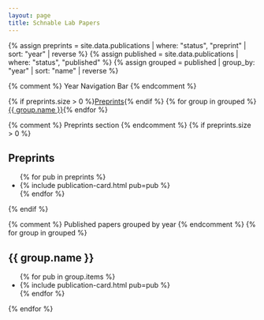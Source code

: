 ```yaml
---
layout: page
title: Schnable Lab Papers
---
```

<script type='text/javascript' src='https://d1bxh8uas1mnw7.cloudfront.net/assets/embed.js'></script>
<script async src="https://badge.dimensions.ai/badge.js" charset="utf-8"></script>

{% assign preprints = site.data.publications | where: "status", "preprint" | sort: "year" | reverse %}
{% assign published = site.data.publications | where: "status", "published" %}
{% assign grouped = published | group_by: "year" | sort: "name" | reverse %}

{% comment %} Year Navigation Bar {% endcomment %}
<nav class="year-nav">
  {% if preprints.size > 0 %}<a href="#preprints">Preprints</a>{% endif %}
  {% for group in grouped %}<a href="#year-{{ group.name }}">{{ group.name }}</a>{% endfor %}
</nav>

{% comment %} Preprints section {% endcomment %}
{% if preprints.size > 0 %}
<section id="preprints" class="pub-year-section">
  <h2>Preprints</h2>
  <ul class="pub-list">
{% for pub in preprints %}<li class="pub-item"><div data-badge-type="2" data-doi="{{ pub.doi }}" data-hide-no-mentions="true" data-hide-less-than="2" class="altmetric-embed" style="float:right;"></div>{% include publication-card.html pub=pub %}</li>
{% endfor %}</ul>
</section>
{% endif %}

{% comment %} Published papers grouped by year {% endcomment %}
{% for group in grouped %}
<section id="year-{{ group.name }}" class="pub-year-section">
  <h2>{{ group.name }}</h2>
  <ul class="pub-list">
{% for pub in group.items %}<li class="pub-item"><div data-badge-type="2" data-doi="{{ pub.doi }}" data-hide-no-mentions="true" data-hide-less-than="2" class="altmetric-embed" style="float:right;"></div>{% include publication-card.html pub=pub %}</li>
{% endfor %}</ul>
</section>
{% endfor %}
